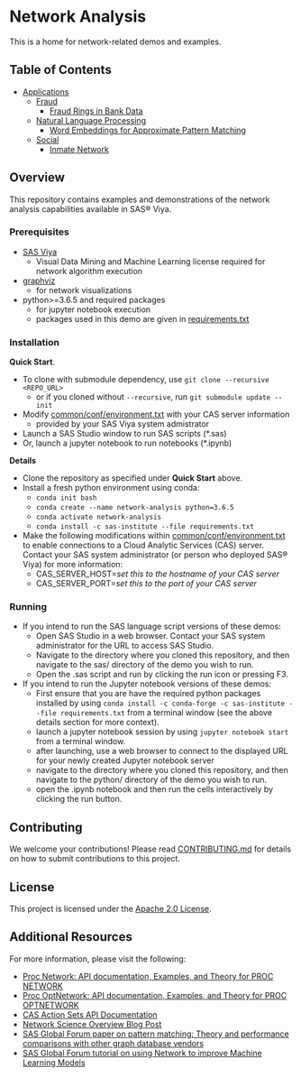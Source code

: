 # Network Analysis

This is a home for network-related demos and examples.

## Table of Contents

- [Applications](applications/)
    -  [Fraud](applications/fraud)
        - [Fraud Rings in Bank Data](applications/fraud/fraud-rings-in-bank-data)
    -  [Natural Language Processing](applications/natural-language-processing)
        - [Word Embeddings for Approximate Pattern Matching](applications/natural-language-processing/word-embeddings-for-approximate-pattern-matching)
    -  [Social](applications/social)
        - [Inmate Network](applications/social/inmate-network)

## Overview

This repository contains examples and demonstrations of the network analysis capabilities available in SAS® Viya.

### Prerequisites

- [SAS Viya](https://www.sas.com/en_us/software/viya.html)
   - Visual Data Mining and Machine Learning license required for network algorithm execution
- [graphviz](https://www.graphviz.org/)
   - for network visualizations
- python>=3.6.5 and required packages
   - for jupyter notebook execution
   - packages used in this demo are given in [requirements.txt](requirements.txt)

### Installation

**Quick Start**.
- To clone with submodule dependency, use `git clone --recursive <REPO_URL>`
   - or if you cloned without `--recursive`, run `git submodule update --init`
- Modify [common/conf/environment.txt](common/conf/environment.txt) with your CAS server information
   - provided by your SAS Viya system admistrator
- Launch a SAS Studio window to run SAS scripts (*.sas)
- Or, launch a jupyter notebook to run notebooks (*.ipynb)

**Details**
- Clone the repository as specified under **Quick Start** above.
- Install a fresh python environment using conda:
   - `conda init bash`
   - `conda create --name network-analysis python=3.6.5`
   - `conda activate network-analysis`
   - `conda install -c sas-institute --file requirements.txt`
- Make the following modifications within [common/conf/environment.txt](common/conf/environment.txt) to enable connections to a Cloud Analytic Services (CAS) server. Contact your SAS system administrator (or person who deployed SAS® Viya) for more information:
   - CAS_SERVER_HOST=<i>set this to the hostname of your CAS server</i>
   - CAS_SERVER_PORT=<i>set this to the port of your CAS server</i>

### Running

- If you intend to run the SAS language script versions of these demos:
   - Open SAS Studio in a web browser. Contact your SAS system administrator for the URL to access SAS Studio.
   - Navigate to the directory where you cloned this repository, and then navigate to the sas/ directory of the demo you wish to run.
   - Open the .sas script and run by clicking the run icon or pressing F3.
- If you intend to run the Jupyter notebook versions of these demos:
   - First ensure that you are have the required python packages installed by using `conda install -c conda-forge -c sas-institute --file requirements.txt` from a terminal window (see the above details section for more context).
   - launch a jupyter notebook session by using `jupyter notebook start` from a terminal window.
   - after launching, use a web browser to connect to the displayed URL for your newly created Jupyter notebook server
   - navigate to the directory where you cloned this repository, and then navigate to the python/ directory of the demo you wish to run.
   - open the .ipynb notebook and then run the cells interactively by clicking the run button.

## Contributing

We welcome your contributions! Please read [CONTRIBUTING.md](CONTRIBUTING.md) for details on how to submit contributions to this project. 

## License

This project is licensed under the [Apache 2.0 License](LICENSE).

## Additional Resources

For more information, please visit the following:

* [Proc Network: API documentation, Examples, and Theory for PROC NETWORK](https://go.documentation.sas.com/?docsetId=casmlnetwork&docsetTarget=casmlnetwork_network_toc.htm&docsetVersion=8.5&locale=en)
* [Proc OptNetwork: API documentation, Examples, and Theory for PROC OPTNETWORK](https://go.documentation.sas.com/?cdcId=pgmsascdc&cdcVersion=9.4_3.5&docsetId=casnopt&docsetTarget=titlepage.htm&locale=en)
* [CAS Action Sets API Documentation](https://go.documentation.sas.com/?cdcId=pgmsascdc&cdcVersion=9.4_3.5&docsetId=allprodsactions&docsetTarget=actionSetsByName.htm&locale=en)
* [Network Science Overview Blog Post](https://blogs.sas.com/content/subconsciousmusings/2020/11/30/the-art-and-science-of-working-with-in-connected-data/)
* [SAS Global Forum paper on pattern matching: Theory and performance comparisons with other graph database vendors](https://www.sas.com/content/dam/SAS/support/en/sas-global-forum-proceedings/2019/3353-2019.pdf)
* [SAS Global Forum tutorial on using Network to improve Machine Learning Models](https://youtu.be/dStT9Au2bN0)
